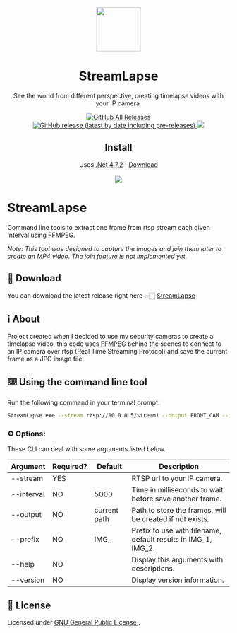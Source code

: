 <p align="center">
  <img src="https://github.com/fellypsantos/StreamLapse/assets/11094932/fc9a8212-6f4c-482d-b480-5a0a8b86f98a" width="100">
</p>
<h1 align="center">StreamLapse</h1>

<p align="center">
  See the world from different perspective, creating timelapse videos with your IP camera.
</p>

<p align="center">
  <a href="https://github.com/fellypsantos/StreamLapse/releases">
    <img alt="GitHub All Releases" src="https://img.shields.io/github/downloads/fellypsantos/StreamLapse/total">
    <img alt="GitHub release (latest by date including pre-releases)" src="https://img.shields.io/github/v/release/fellypsantos/StreamLapse?include_prereleases">
    <img src="https://img.shields.io/github/repo-size/fellypsantos/StreamLapse" />
  </a>
  <!--<a alt="Buy ma a coffee" href="">
    <img alt="Patreon" src="https://img.shields.io/badge/donate-patreon-%23E85B46">
  </a>-->
</p>

<h2 align="center">Install</h2>
<p align="center">
  Uses <a href="https://dotnet.microsoft.com/download/dotnet-framework/net472">.Net 4.7.2</a> | <a href="https://github.com/fellypsantos/StreamLapse/releases">Download</a><br><br>
  <img src="https://github.com/fellypsantos/StreamLapse/assets/11094932/0825d1e1-5b4c-428c-aba2-3320588661fb">
</p>

# StreamLapse

Command line tools to extract one frame from rtsp stream each given interval using FFMPEG.

_Note: This tool was designed to capture the images and join them later to create an MP4 video. The join feature is not implemented yet._

## 💾 Download
You can download the latest release right here 👉🏻 [StreamLapse](https://github.com/fellypsantos/StreamLapse/releases)

## ℹ️ About

Project created when I decided to use my security cameras to create a timelapse video, this code uses [FFMPEG](https://github.com/FFmpeg/FFmpeg) behind the scenes to connect to an IP camera over rtsp (Real Time Streaming Protocol) and save the current frame as a JPG image file.

## ⌨️ Using the command line tool

Run the following command in your terminal prompt:

```sh
StreamLapse.exe --stream rtsp://10.0.0.5/stream1 --output FRONT_CAM --interval 10000
```

### ⚙️ Options:

These CLI can deal with some arguments listed below.

| Argument | Required? | Default | Description  |
|---|---|---|---|
| --stream   | YES |  | RTSP url to your IP camera. |
| --interval | NO  | 5000  | Time in milliseconds to wait before save another frame. |
| --output   | NO  |  current path | Path to store the frames, will be created if not exists. |
| --prefix   | NO  |  IMG_ | Prefix to use with filename, default results in IMG_1, IMG_2. |
| --help   | NO  |  | Display this arguments with descriptions. |
| --version   | NO  |  | Display version information. |


## 📜 License

Licensed under [GNU General Public License ](./LICENSE.txt).
